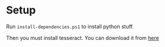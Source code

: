 # Setup

Run `install-dependencies.ps1` to install python stuff.

Then you must install tesseract. You can download it from [here](https://github.com/UB-Mannheim/tesseract/wiki)